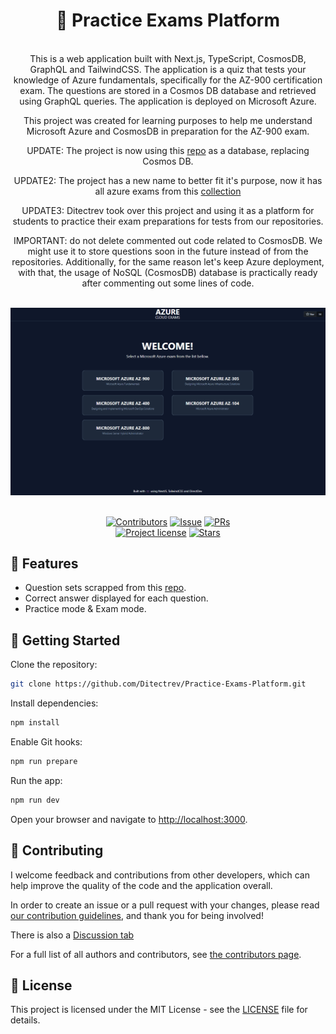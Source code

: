 <h1 align="center">🧪 Practice Exams Platform</h1>
<br />

<div align="center">
This is a web application built with Next.js, TypeScript, CosmosDB, GraphQL and TailwindCSS. The application is a quiz
that tests your knowledge of Azure fundamentals, specifically for the AZ-900 certification exam. The questions are
stored in a Cosmos DB database and retrieved using GraphQL queries. The application is deployed on Microsoft Azure.

This project was created for learning purposes to help me understand Microsoft Azure and CosmosDB in preparation for
the AZ-900 exam.

UPDATE: The project is now using this
[repo](https://github.com/Ditectrev/Microsoft-Azure-AZ-900-Microsoft-Azure-Fundamentals-Exam-Questions-Answers) as a
database, replacing Cosmos DB.

UPDATE2: The project has a new name to better fit it's purpose, now it has all azure exams from this [collection](https://github.com/Ditectrev)

UPDATE3: Ditectrev took over this project and using it as a platform for students to practice their exam preparations for tests from our repositories.

IMPORTANT: do not delete commented out code related to CosmosDB. We might use it to store questions soon in the future instead of from the repositories. Additionally, for the same reason let's keep Azure deployment, with that, the usage of NoSQL (CosmosDB) database is practically ready after commenting out some lines of code.

</div>

<br />
<img src="ace.gif"/>

<div align="center">
<br />

[![Contributors](https://img.shields.io/github/contributors/Ditectrev/Practice-Exams-Platform?style=flat-square)](../../graphs/contributors)
[![Issue](https://img.shields.io/github/issues/Ditectrev/Practice-Exams-Platform?style=flat-square)](../../issues)
[![PRs](https://img.shields.io/github/issues-pr/Ditectrev/Practice-Exams-Platform?style=flat-square)](../../pulls)
<br>
[![Project license](https://img.shields.io/github/license/Ditectrev/Practice-Exams-Platform?style=flat-square)](LICENSE)
[![Stars](https://img.shields.io/github/stars/Ditectrev/Practice-Exams-Platform?style=flat-square)](../../Practice-Exams-Platform/stargazers)

</div>

## 🌟 Features

- Question sets scrapped from this
  [repo](https://github.com/Ditectrev).
- Correct answer displayed for each question.
- Practice mode & Exam mode.

## 🌱 Getting Started

Clone the repository:

```bash
git clone https://github.com/Ditectrev/Practice-Exams-Platform.git
```

Install dependencies:

```bash
npm install
```

Enable Git hooks:

```bash
npm run prepare
```

Run the app:

```bash
npm run dev
```

Open your browser and navigate to [http://localhost:3000](http://localhost:3000).

## 👥 Contributing

I welcome feedback and contributions from other developers, which can help improve the quality of the code and the
application overall.

In order to create an issue or a pull request with your changes, please read
[our contribution guidelines](CONTRIBUTING.md), and thank you for being involved!

There is also a [Discussion tab](../../discussions)

For a full list of all authors and contributors, see
[the contributors page](../../contributors).

## 📜 License

This project is licensed under the MIT License - see the [LICENSE](LICENSE) file for details.
